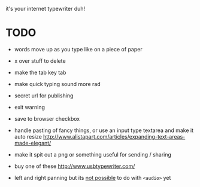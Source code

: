it's your internet typewriter duh!


TODO
====

- words move up as you type like on a piece of paper
- x over stuff to delete
- make the tab key tab
- make quick typing sound more rad

- secret url for publishing
- exit warning
- save to browser checkbox
- handle pasting of fancy things, or use an input type textarea and make
  it auto resize
  http://www.alistapart.com/articles/expanding-text-areas-made-elegant/
- make it spit out a png or something useful for sending / sharing
- buy one of these http://www.usbtypewriter.com/
- left and right panning but its [not possible][dang] to do with ```<audio>```
  yet

[dang]: [http://stackoverflow.com/questions/5123844/change-left-right-balance-on-playing-audio-in-javascript]
